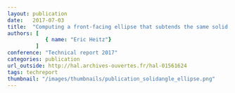 ```yaml
---
layout: publication
date:   2017-07-03
title:  "Computing a front-facing ellipse that subtends the same solid angle as an arbitrarily oriented ellipse"
authors: [
            { name: "Eric Heitz"}
         ]
conference: "Technical report 2017"
categories: publication
url_outside: http://hal.archives-ouvertes.fr/hal-01561624
tags: techreport
thumbnail: "/images/thumbnails/publication_solidangle_ellipse.png"
---
```


